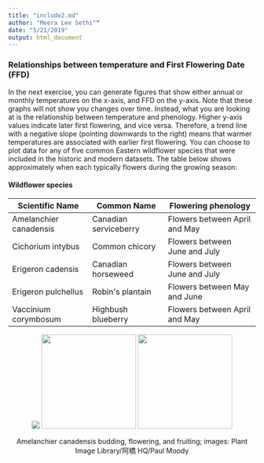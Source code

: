 ```yaml
---
title: "include2.md"
author: "Meera Lee Sethi""
date: "5/21/2019"
output: html_document
---
```


### Relationships between temperature and First Flowering Date (FFD)   
<p>
In the next exercise, you can generate figures that show either annual or monthly temperatures on the x-axis, and FFD on the y-axis. Note that these graphs will not show you changes over time. Instead, what you are looking at is the relationship between temperature and phenology. Higher y-axis values indicate later first flowering, and vice versa. Therefore, a trend line with a negative slope (pointing downwards to the right) means that warmer temperatures are associated with earlier first flowering. You can choose to plot data for any of five common Eastern wildflower species that were included in the historic and modern datasets. The table below shows approximately when each typically flowers during the growing season:    
<p>

<p>
<h4>Wildflower species</h4>
<div class="table-wrapper">
		<table>
        <thead>
            <tr>
                <th>Scientific Name</th>
                <th>Common Name</th>
                <th>Flowering phenology</th>
            </tr>
        </thead>
        <tbody>
            <tr>
                <td>Amelanchier canadensis</td>
                <td>Canadian serviceberry</td>
                <td>Flowers between April and May</td>
            </tr>
            <tr>
                <td>Cichorium intybus</td>
                <td>Common chicory</td>
                <td>Flowers between June and July</td>
            </tr>
            <tr>
                <td>Erigeron cadensis</td>
                <td>Canadian horseweed</td>
                <td>Flowers between June and July</td>
            </tr>
            <tr>
                <td>Erigeron pulchellus</td>
                <td>Robin's plantain</td>
                <td>Flowers between May and June</td>
            </tr>
            <tr>
                <td>Vaccinium corymbosum</td>
                <td>Highbush blueberry</td>
                <td>Flowers between April and May</td>
        </tbody>
        </table>
    </table>
</div>
</p>         

<p align="center">
<img src="http://faculty.washington.edu/lbuckley/wordpress/wp-content/uploads/2019/05/AC_bud.jpg">
<img src="http://faculty.washington.edu/lbuckley/wordpress/wp-content/uploads/2019/05/AC_flower.jpg" height="192">
<img src="http://faculty.washington.edu/lbuckley/wordpress/wp-content/uploads/2019/05/AC_fruit.jpg" height="192">
<p align="center">Amelanchier canadensis budding, flowering, and fruiting; images: Plant Image Library/阿橋 HQ/Paul Moody<p>     
</p>    
